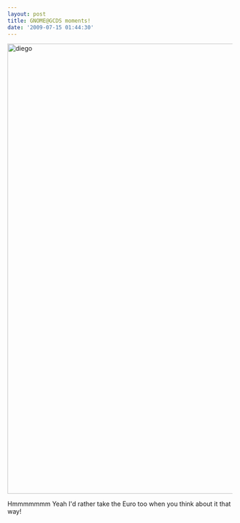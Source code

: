 ```yaml
---
layout: post
title: GNOME@GCDS moments!
date: '2009-07-15 01:44:30'
---
```


<img class="alignnone size-full wp-image-756" title="diego" src="http://geekyogre.com/content/images/2009/07/diego.png" alt="diego" width="716" height="1008" />

Hmmmmmmm Yeah I'd rather take the Euro too when you think about it that way!